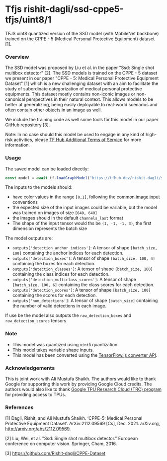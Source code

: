 # Tfjs rishit-dagli/ssd-cppe5-tfjs/uint8/1
TFJS uint8 quantized version of the SSD model (with MobileNet backbone) trained on the CPPE - 5 (Medical Personal Protective Equipment) dataset [1].

<!-- parent-model: rishit-dagli/ssd-cppe5-tfjs/1 -->
<!-- asset-path: https://storage.googleapis.com/cppe-5/trained_models/ssd/tfjs/tfjs_uint8.tar.gz -->

### Overview
The SSD model was proposed by Liu et al. in the paper "Ssd: Single shot multibox detector" [2]. The SSD models is trained on the CPPE - 5 dataset we present in our paper "CPPE - 5: Medical Personal Protective Equipment Dataset" [1] which is a new challenging dataset with an aim to facilitate the study of subordinate categorization of medical personal protective equipments. This dataset mostly contains non-iconic images or non-canonical perspectives in their natural context. This allows models to be better at generalizing, being easily deployable to real-world scenarios and often contain other objects in an image as well.

We include the training code as well some tools for this model in our paper GitHub repository [3].

Note: In no case should this model be used to engage in any kind of high-risk activities, please [TF Hub Additional Terms of Service](https://tfhub.dev/terms#hra) for more information.

### Usage
The saved model can be loaded directly:

```js
const model = await tf.loadGraphModel("https://tfhub.dev/rishit-dagli/ssd-cppe5-tfjs/uint8/tfjs/1")
```

The inputs to the models should:

- have color values in the range `[0,1]`, following the [common image input](https://www.tensorflow.org/hub/common_signatures/images#input) conventions
- the expected size of the input images could be variable, but the model was trained on images of size `[640, 640]`
- the images should in the default `channels_last` format
- The shape of the input tensor would ths be `(1, -1, -1, 3)`, the first dimension represents the batch size

The model outputs are:

- `outputs['detection_anchor_indices']`: A tensor of shape `[batch_size, 100]` containing the anchor indices for each detection.
- `outputs['detection_boxes']`: A tensor of shape `[batch_size, 100, 4]` containing the boxes for each detection.
- `outputs['detection_classes']`: A tensor of shape `[batch_size, 100]` containing the class indices for each detection.
- `outputs['detection_multiclass_scores']`: A tensor of shape `[batch_size, 100, 6]` containing the class scores for each detection.
- `outputs['detection_scores']`: A tensor of shape `[batch_size, 100]` containing the scores for each detection.
- `outputs['num_detections']`: A tensor of shape `[batch_size]` containing the number of valid detections in each image.

If use be the model also outputs the `raw_detection_boxes` and `raw_detection_scores` tensors.

### Note

- This model was quantized using `uint8` quantization.
- This model takes variable shape inputs.
- This model has been converted using the [TensorFlow.js converter API](https://www.tensorflow.org/js/guide/conversion).

### Acknowledgements

This is joint work with Ali Mustufa Shaikh. The authors would like to thank Google for supporting this work by providing Google Cloud credits. The authors would also like to thank [Google TPU Research Cloud (TRC) program](https://sites.research.google/trc) for providing access to TPUs.

### References

[1] Dagli, Rishit, and Ali Mustufa Shaikh. ‘CPPE-5: Medical Personal Protective Equipment Dataset’. ArXiv:2112.09569 [Cs], Dec. 2021. arXiv.org, http://arxiv.org/abs/2112.09569.

[2] Liu, Wei, et al. "Ssd: Single shot multibox detector." European conference on computer vision. Springer, Cham, 2016.

[3] https://github.com/Rishit-dagli/CPPE-Dataset